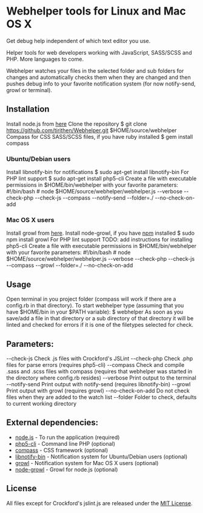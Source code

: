 # Webhelper tools for Linux and Mac OS X

Get debug help independent of which text editor you use.

Helper tools for web developers working with JavaScript, SASS/SCSS and PHP. More languages to come.

Webhelper watches your files in the selected folder and sub folders for changes and automatically checks them when they are changed and then pushes debug info to your favorite notification system (for now notify-send, growl or terminal).

## Installation
Install node.js from [here](http://nodejs.org/#download)
Clone the repository
	$ git clone https://github.com/tirithen/Webhelper.git $HOME/source/webhelper
Compass for CSS SASS/SCSS files, if you have ruby installed
	$ gem install compass

### Ubuntu/Debian users
Install libnotify-bin for notifications
	$ sudo apt-get install libnotify-bin
For PHP lint support
	$ sudo apt-get install php5-cli
Create a file with executable permissions in $HOME/bin/webhelper with your favorite parameters:
	#!/bin/bash
	#
	node $HOME/source/webhelper/webhelper.js --verbose --check-php --check-js --compass --notify-send --folder=./ --no-check-on-add

### Mac OS X users
Install growl from [here](http://growl.info/).
Install node-growl, if you have [npm](http://npmjs.org/) installed
	$ sudo npm install growl
For PHP lint support
	TODO: add instructions for installing php5-cli
Create a file with executable permissions in $HOME/bin/webhelper with your favorite parameters:
	#!/bin/bash
	#
	node $HOME/source/webhelper/webhelper.js --verbose --check-php --check-js --compass --growl --folder=./ --no-check-on-add

## Usage
Open terminal in you project folder (compass will work if there are a config.rb in that directory).
To start webhelper type (assuming that you have $HOME/bin in your $PATH variable):
	$ webhelper
As soon as you save/add a file in that directory or a sub directory of that directory it will be linted and checked for errors if it is one of the filetypes selected for check.

## Parameters:
--check-js			Check .js files with Crockford's JSLint
--check-php			Check .php files for parse errors (requires php5-cli)
--compass			Check and compile .sass and .scss files with compass (requires that webhelper was started in the directory where config.rb resides)
--verbose			Print output to the terminal
--notify-send		Print output with notify-send (requires libnotify-bin)
--growl				Print output with growl (requires growl)
--no-check-on-add	Do not check files when they are added to the watch list
--folder			Folder to check, defaults to current working directory

## External dependencies:
* [node.js](http://nodejs.org/) - To run the application (required)
* [php5-cli](http://php.net/manual/en/features.commandline.php) - Command line PHP (optional)
* [compass](http://compass-style.org/) - CSS framework (optional)
* [libnotify-bin](https://launchpad.net/ubuntu/+source/libnotify) - Notification system for Ubuntu/Debian users (optional)
* [growl](http://growl.info/) - Notification system for Mac OS X users (optional)
* [node-growl](https://github.com/visionmedia/node-growl) - Growl for node.js (optional)

## License
All files except for Crockford's jslint.js are released under the [MIT License](http://www.opensource.org/licenses/mit-license.php).
